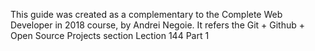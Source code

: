 
This guide was created as a complementary to the Complete Web Developer in 2018 course, by Andrei Negoie.
It refers the Git + Github + Open Source Projects section
Lection  144 Part 1
